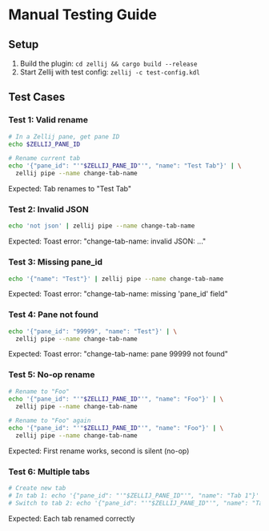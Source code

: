 # Manual Testing Guide

## Setup

1. Build the plugin: `cd zellij && cargo build --release`
2. Start Zellij with test config: `zellij -c test-config.kdl`

## Test Cases

### Test 1: Valid rename
```bash
# In a Zellij pane, get pane ID
echo $ZELLIJ_PANE_ID

# Rename current tab
echo '{"pane_id": "'"$ZELLIJ_PANE_ID"'", "name": "Test Tab"}' | \
  zellij pipe --name change-tab-name
```
Expected: Tab renames to "Test Tab"

### Test 2: Invalid JSON
```bash
echo 'not json' | zellij pipe --name change-tab-name
```
Expected: Toast error: "change-tab-name: invalid JSON: ..."

### Test 3: Missing pane_id
```bash
echo '{"name": "Test"}' | zellij pipe --name change-tab-name
```
Expected: Toast error: "change-tab-name: missing 'pane_id' field"

### Test 4: Pane not found
```bash
echo '{"pane_id": "99999", "name": "Test"}' | \
  zellij pipe --name change-tab-name
```
Expected: Toast error: "change-tab-name: pane 99999 not found"

### Test 5: No-op rename
```bash
# Rename to "Foo"
echo '{"pane_id": "'"$ZELLIJ_PANE_ID"'", "name": "Foo"}' | \
  zellij pipe --name change-tab-name

# Rename to "Foo" again
echo '{"pane_id": "'"$ZELLIJ_PANE_ID"'", "name": "Foo"}' | \
  zellij pipe --name change-tab-name
```
Expected: First rename works, second is silent (no-op)

### Test 6: Multiple tabs
```bash
# Create new tab
# In tab 1: echo '{"pane_id": "'"$ZELLIJ_PANE_ID"'", "name": "Tab 1"}' | zellij pipe --name change-tab-name
# Switch to tab 2: echo '{"pane_id": "'"$ZELLIJ_PANE_ID"'", "name": "Tab 2"}' | zellij pipe --name change-tab-name
```
Expected: Each tab renamed correctly
